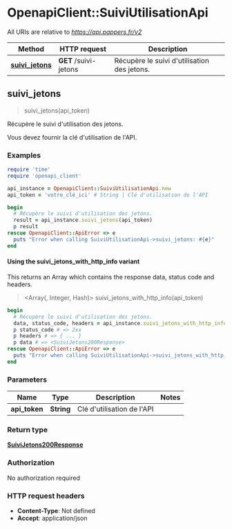 # OpenapiClient::SuiviUtilisationApi

All URIs are relative to *https://api.pappers.fr/v2*

| Method | HTTP request | Description |
| ------ | ------------ | ----------- |
| [**suivi_jetons**](SuiviUtilisationApi.md#suivi_jetons) | **GET** /suivi-jetons | Récupère le suivi d&#39;utilisation des jetons. |


## suivi_jetons

> <SuiviJetons200Response> suivi_jetons(api_token)

Récupère le suivi d'utilisation des jetons.

Vous devez fournir la clé d'utilisation de l'API.

### Examples

```ruby
require 'time'
require 'openapi_client'

api_instance = OpenapiClient::SuiviUtilisationApi.new
api_token = 'votre_clé_ici' # String | Clé d'utilisation de l'API

begin
  # Récupère le suivi d'utilisation des jetons.
  result = api_instance.suivi_jetons(api_token)
  p result
rescue OpenapiClient::ApiError => e
  puts "Error when calling SuiviUtilisationApi->suivi_jetons: #{e}"
end
```

#### Using the suivi_jetons_with_http_info variant

This returns an Array which contains the response data, status code and headers.

> <Array(<SuiviJetons200Response>, Integer, Hash)> suivi_jetons_with_http_info(api_token)

```ruby
begin
  # Récupère le suivi d'utilisation des jetons.
  data, status_code, headers = api_instance.suivi_jetons_with_http_info(api_token)
  p status_code # => 2xx
  p headers # => { ... }
  p data # => <SuiviJetons200Response>
rescue OpenapiClient::ApiError => e
  puts "Error when calling SuiviUtilisationApi->suivi_jetons_with_http_info: #{e}"
end
```

### Parameters

| Name | Type | Description | Notes |
| ---- | ---- | ----------- | ----- |
| **api_token** | **String** | Clé d&#39;utilisation de l&#39;API |  |

### Return type

[**SuiviJetons200Response**](SuiviJetons200Response.md)

### Authorization

No authorization required

### HTTP request headers

- **Content-Type**: Not defined
- **Accept**: application/json

